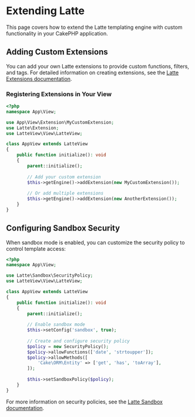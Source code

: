 # Extending Latte

This page covers how to extend the Latte templating engine with custom functionality in your CakePHP application.

## Adding Custom Extensions

You can add your own Latte extensions to provide custom functions, filters, and tags. For detailed information on creating extensions, see the [Latte Extensions documentation](https://latte.nette.org/en/creating-extension).

### Registering Extensions in Your View

```php
<?php
namespace App\View;

use App\View\Extension\MyCustomExtension;
use Latte\Extension;
use LatteView\View\LatteView;

class AppView extends LatteView
{
    public function initialize(): void
    {
        parent::initialize();
        
        // Add your custom extension
        $this->getEngine()->addExtension(new MyCustomExtension());
        
        // Or add multiple extensions
        $this->getEngine()->addExtension(new AnotherExtension());
    }
}
```

## Configuring Sandbox Security

When sandbox mode is enabled, you can customize the security policy to control template access:

```php
<?php
namespace App\View;

use Latte\Sandbox\SecurityPolicy;
use LatteView\View\LatteView;

class AppView extends LatteView
{
    public function initialize(): void
    {
        parent::initialize();
        
        // Enable sandbox mode
        $this->setConfig('sandbox', true);
        
        // Create and configure security policy
        $policy = new SecurityPolicy();
        $policy->allowFunctions(['date', 'strtoupper']);
        $policy->allowMethods([
            'Cake\ORM\Entity' => ['get', 'has', 'toArray'],
        ]);
        
        $this->setSandboxPolicy($policy);
    }
}
```

For more information on security policies, see the [Latte Sandbox documentation](https://latte.nette.org/en/sandbox).
